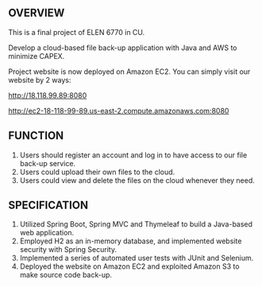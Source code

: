 ## OVERVIEW

This is a final project of ELEN 6770 in CU.

Develop a cloud-based file back-up application with Java and AWS to minimize CAPEX.

Project website is now deployed on Amazon EC2. You can simply visit our website by 2 ways:

http://18.118.99.89:8080

http://ec2-18-118-99-89.us-east-2.compute.amazonaws.com:8080

## FUNCTION

1. Users should register an account and log in to have access to our file back-up service.
2. Users could upload their own files to the cloud.
3. Users could view and delete the files on the cloud whenever they need.

## SPECIFICATION

1. Utilized Spring Boot, Spring MVC and Thymeleaf to build a Java-based web application.
2. Employed H2 as an in-memory database, and implemented website security with Spring Security.
3. Implemented a series of automated user tests with JUnit and Selenium.
4. Deployed the website on Amazon EC2 and exploited Amazon S3 to make source code back-up.



